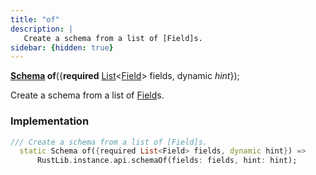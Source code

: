 ```yaml
---
title: "of"
description: |
   Create a schema from a list of [Field]s.
sidebar: {hidden: true}
---
```

<span class="dart-code"><strong>[Schema] of</strong>({<span class="nobr"><strong>required</strong> [List]\<[Field]> fields</span>, <span class="nobr">dynamic <i>hint</i></span>});</span>

 Create a schema from a list of [Field]s.
### Implementation
```dart
/// Create a schema from a list of [Field]s.
  static Schema of({required List<Field> fields, dynamic hint}) =>
      RustLib.instance.api.schemaOf(fields: fields, hint: hint);
```

[Schema]: /reference/classes/schema/
[Field]: /reference/classes/field/
[List]: https://api.flutter.dev/flutter/dart-core/List-class.html